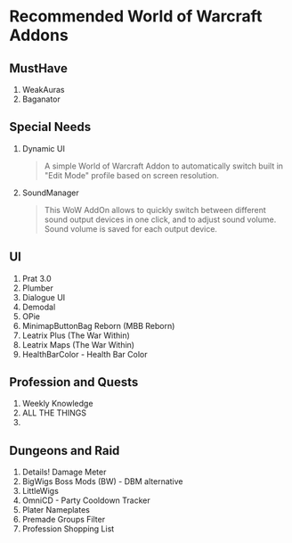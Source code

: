 # Recommended World of Warcraft Addons

## MustHave

1. WeakAuras
2. Baganator

## Special Needs
1. Dynamic UI  
   > A simple World of Warcraft Addon to automatically switch built in "Edit Mode" profile based on screen resolution.
3. SoundManager  
   > This WoW AddOn allows to quickly switch between different sound output devices in one click, and to adjust sound volume.
Sound volume is saved for each output device.

## UI

1. Prat 3.0
2. Plumber
3. Dialogue UI
4. Demodal
5. OPie
6. MinimapButtonBag Reborn (MBB Reborn)
7. Leatrix Plus (The War Within)
8. Leatrix Maps (The War Within)
9. HealthBarColor - Health Bar Color

## Profession and Quests

1. Weekly Knowledge
2. ALL THE THINGS
3. 

## Dungeons and Raid

1. Details! Damage Meter
2. BigWigs Boss Mods (BW) - DBM alternative
3. LittleWigs
4. OmniCD - Party Cooldown Tracker
5. Plater Nameplates
6. Premade Groups Filter
7. Profession Shopping List
